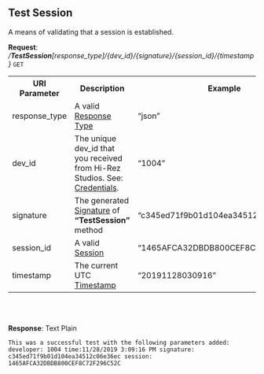 
## Test Session

A means of validating that a session is established.

**Request**: <i>/**TestSession**[response_type]/{dev_id}/{signature}/{session_id}/{timestamp}</i> `GET`

<table>
	<tr>
		<th>URI Parameter</th>
		<th>Description</th>
		<th>Example</th>
	</tr>
	<tr>
		<td>response_type</td>
		<td>A valid <a href="./../api-parameter-details.md#response_type" title="Response Type">Response Type</a></td>
		<td>“json”</td>
	</tr>
	<tr>
		<td>dev_id</td>
		<td>The unique dev_id that you received from Hi-Rez Studios. See: <a href="./../api-parameter-details.md#credentials" title="Credentials">Credentials</a>.</td>
		<td>“1004”</td>
	</tr>
	<tr>
		<td>signature</td>
		<td>The generated <a href="./../api-parameter-details.md#signature" title="Signature">Signature</a> of <b>“TestSession”</b> method</td>
		<td>“c345ed71f9b01d104ea34512c06e36ec”</td>
	</tr>
	<tr>
		<td>session_id</td>
		<td>A valid <a href="./../#sessions">Session</a></td>
		<td>“1465AFCA32DBDB800CEF8C72F296C52C”</td>
	</tr>
	<tr>
		<td>timestamp</td>
		<td>The current UTC <a href="./../api-parameter-details.md#timestamp" title="Timestamp">Timestamp</a></td>
		<td>“20191128030916”</td>
	</tr>
</table>
<br/><br/>

**Response**: Text Plain
```
This was a successful test with the following parameters added: developer: 1004 time:11/28/2019 3:09:16 PM signature: c345ed71f9b01d104ea34512c06e36ec session: 1465AFCA32DBDB800CEF8C72F296C52C
```

